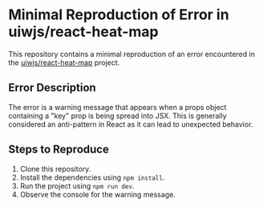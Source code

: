 # Minimal Reproduction of Error in uiwjs/react-heat-map

This repository contains a minimal reproduction of an error encountered in the [uiwjs/react-heat-map](https://github.com/uiwjs/react-heat-map) project.

## Error Description

The error is a warning message that appears when a props object containing a "key" prop is being spread into JSX. This is generally considered an anti-pattern in React as it can lead to unexpected behavior.

## Steps to Reproduce

1. Clone this repository.
2. Install the dependencies using `npm install`.
3. Run the project using `npm run dev`.
4. Observe the console for the warning message.